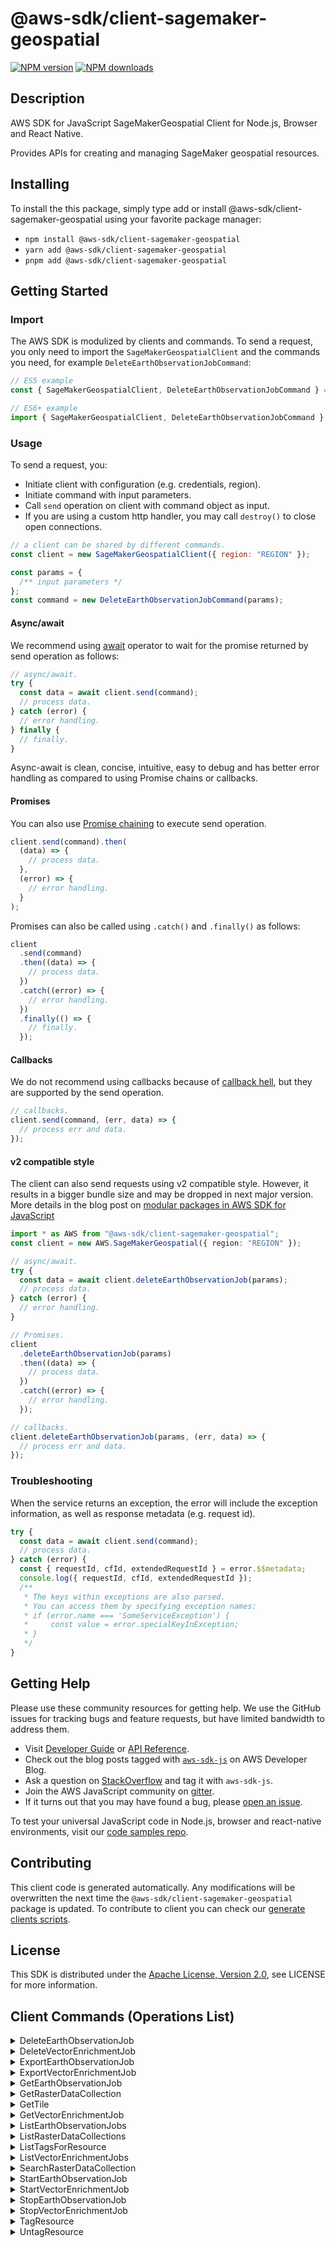 <!-- generated file, do not edit directly -->

# @aws-sdk/client-sagemaker-geospatial

[![NPM version](https://img.shields.io/npm/v/@aws-sdk/client-sagemaker-geospatial/latest.svg)](https://www.npmjs.com/package/@aws-sdk/client-sagemaker-geospatial)
[![NPM downloads](https://img.shields.io/npm/dm/@aws-sdk/client-sagemaker-geospatial.svg)](https://www.npmjs.com/package/@aws-sdk/client-sagemaker-geospatial)

## Description

AWS SDK for JavaScript SageMakerGeospatial Client for Node.js, Browser and React Native.

<p>Provides APIs for creating and managing SageMaker geospatial resources.</p>

## Installing

To install the this package, simply type add or install @aws-sdk/client-sagemaker-geospatial
using your favorite package manager:

- `npm install @aws-sdk/client-sagemaker-geospatial`
- `yarn add @aws-sdk/client-sagemaker-geospatial`
- `pnpm add @aws-sdk/client-sagemaker-geospatial`

## Getting Started

### Import

The AWS SDK is modulized by clients and commands.
To send a request, you only need to import the `SageMakerGeospatialClient` and
the commands you need, for example `DeleteEarthObservationJobCommand`:

```js
// ES5 example
const { SageMakerGeospatialClient, DeleteEarthObservationJobCommand } = require("@aws-sdk/client-sagemaker-geospatial");
```

```ts
// ES6+ example
import { SageMakerGeospatialClient, DeleteEarthObservationJobCommand } from "@aws-sdk/client-sagemaker-geospatial";
```

### Usage

To send a request, you:

- Initiate client with configuration (e.g. credentials, region).
- Initiate command with input parameters.
- Call `send` operation on client with command object as input.
- If you are using a custom http handler, you may call `destroy()` to close open connections.

```js
// a client can be shared by different commands.
const client = new SageMakerGeospatialClient({ region: "REGION" });

const params = {
  /** input parameters */
};
const command = new DeleteEarthObservationJobCommand(params);
```

#### Async/await

We recommend using [await](https://developer.mozilla.org/en-US/docs/Web/JavaScript/Reference/Operators/await)
operator to wait for the promise returned by send operation as follows:

```js
// async/await.
try {
  const data = await client.send(command);
  // process data.
} catch (error) {
  // error handling.
} finally {
  // finally.
}
```

Async-await is clean, concise, intuitive, easy to debug and has better error handling
as compared to using Promise chains or callbacks.

#### Promises

You can also use [Promise chaining](https://developer.mozilla.org/en-US/docs/Web/JavaScript/Guide/Using_promises#chaining)
to execute send operation.

```js
client.send(command).then(
  (data) => {
    // process data.
  },
  (error) => {
    // error handling.
  }
);
```

Promises can also be called using `.catch()` and `.finally()` as follows:

```js
client
  .send(command)
  .then((data) => {
    // process data.
  })
  .catch((error) => {
    // error handling.
  })
  .finally(() => {
    // finally.
  });
```

#### Callbacks

We do not recommend using callbacks because of [callback hell](http://callbackhell.com/),
but they are supported by the send operation.

```js
// callbacks.
client.send(command, (err, data) => {
  // process err and data.
});
```

#### v2 compatible style

The client can also send requests using v2 compatible style.
However, it results in a bigger bundle size and may be dropped in next major version. More details in the blog post
on [modular packages in AWS SDK for JavaScript](https://aws.amazon.com/blogs/developer/modular-packages-in-aws-sdk-for-javascript/)

```ts
import * as AWS from "@aws-sdk/client-sagemaker-geospatial";
const client = new AWS.SageMakerGeospatial({ region: "REGION" });

// async/await.
try {
  const data = await client.deleteEarthObservationJob(params);
  // process data.
} catch (error) {
  // error handling.
}

// Promises.
client
  .deleteEarthObservationJob(params)
  .then((data) => {
    // process data.
  })
  .catch((error) => {
    // error handling.
  });

// callbacks.
client.deleteEarthObservationJob(params, (err, data) => {
  // process err and data.
});
```

### Troubleshooting

When the service returns an exception, the error will include the exception information,
as well as response metadata (e.g. request id).

```js
try {
  const data = await client.send(command);
  // process data.
} catch (error) {
  const { requestId, cfId, extendedRequestId } = error.$$metadata;
  console.log({ requestId, cfId, extendedRequestId });
  /**
   * The keys within exceptions are also parsed.
   * You can access them by specifying exception names:
   * if (error.name === 'SomeServiceException') {
   *     const value = error.specialKeyInException;
   * }
   */
}
```

## Getting Help

Please use these community resources for getting help.
We use the GitHub issues for tracking bugs and feature requests, but have limited bandwidth to address them.

- Visit [Developer Guide](https://docs.aws.amazon.com/sdk-for-javascript/v3/developer-guide/welcome.html)
  or [API Reference](https://docs.aws.amazon.com/AWSJavaScriptSDK/v3/latest/index.html).
- Check out the blog posts tagged with [`aws-sdk-js`](https://aws.amazon.com/blogs/developer/tag/aws-sdk-js/)
  on AWS Developer Blog.
- Ask a question on [StackOverflow](https://stackoverflow.com/questions/tagged/aws-sdk-js) and tag it with `aws-sdk-js`.
- Join the AWS JavaScript community on [gitter](https://gitter.im/aws/aws-sdk-js-v3).
- If it turns out that you may have found a bug, please [open an issue](https://github.com/aws/aws-sdk-js-v3/issues/new/choose).

To test your universal JavaScript code in Node.js, browser and react-native environments,
visit our [code samples repo](https://github.com/aws-samples/aws-sdk-js-tests).

## Contributing

This client code is generated automatically. Any modifications will be overwritten the next time the `@aws-sdk/client-sagemaker-geospatial` package is updated.
To contribute to client you can check our [generate clients scripts](https://github.com/aws/aws-sdk-js-v3/tree/main/scripts/generate-clients).

## License

This SDK is distributed under the
[Apache License, Version 2.0](http://www.apache.org/licenses/LICENSE-2.0),
see LICENSE for more information.

## Client Commands (Operations List)

<details>
<summary>
DeleteEarthObservationJob
</summary>

[Command API Reference](https://docs.aws.amazon.com/AWSJavaScriptSDK/v3/latest/clients/client-sagemaker-geospatial/classes/deleteearthobservationjobcommand.html) / [Input](https://docs.aws.amazon.com/AWSJavaScriptSDK/v3/latest/clients/client-sagemaker-geospatial/interfaces/deleteearthobservationjobcommandinput.html) / [Output](https://docs.aws.amazon.com/AWSJavaScriptSDK/v3/latest/clients/client-sagemaker-geospatial/interfaces/deleteearthobservationjobcommandoutput.html)

</details>
<details>
<summary>
DeleteVectorEnrichmentJob
</summary>

[Command API Reference](https://docs.aws.amazon.com/AWSJavaScriptSDK/v3/latest/clients/client-sagemaker-geospatial/classes/deletevectorenrichmentjobcommand.html) / [Input](https://docs.aws.amazon.com/AWSJavaScriptSDK/v3/latest/clients/client-sagemaker-geospatial/interfaces/deletevectorenrichmentjobcommandinput.html) / [Output](https://docs.aws.amazon.com/AWSJavaScriptSDK/v3/latest/clients/client-sagemaker-geospatial/interfaces/deletevectorenrichmentjobcommandoutput.html)

</details>
<details>
<summary>
ExportEarthObservationJob
</summary>

[Command API Reference](https://docs.aws.amazon.com/AWSJavaScriptSDK/v3/latest/clients/client-sagemaker-geospatial/classes/exportearthobservationjobcommand.html) / [Input](https://docs.aws.amazon.com/AWSJavaScriptSDK/v3/latest/clients/client-sagemaker-geospatial/interfaces/exportearthobservationjobcommandinput.html) / [Output](https://docs.aws.amazon.com/AWSJavaScriptSDK/v3/latest/clients/client-sagemaker-geospatial/interfaces/exportearthobservationjobcommandoutput.html)

</details>
<details>
<summary>
ExportVectorEnrichmentJob
</summary>

[Command API Reference](https://docs.aws.amazon.com/AWSJavaScriptSDK/v3/latest/clients/client-sagemaker-geospatial/classes/exportvectorenrichmentjobcommand.html) / [Input](https://docs.aws.amazon.com/AWSJavaScriptSDK/v3/latest/clients/client-sagemaker-geospatial/interfaces/exportvectorenrichmentjobcommandinput.html) / [Output](https://docs.aws.amazon.com/AWSJavaScriptSDK/v3/latest/clients/client-sagemaker-geospatial/interfaces/exportvectorenrichmentjobcommandoutput.html)

</details>
<details>
<summary>
GetEarthObservationJob
</summary>

[Command API Reference](https://docs.aws.amazon.com/AWSJavaScriptSDK/v3/latest/clients/client-sagemaker-geospatial/classes/getearthobservationjobcommand.html) / [Input](https://docs.aws.amazon.com/AWSJavaScriptSDK/v3/latest/clients/client-sagemaker-geospatial/interfaces/getearthobservationjobcommandinput.html) / [Output](https://docs.aws.amazon.com/AWSJavaScriptSDK/v3/latest/clients/client-sagemaker-geospatial/interfaces/getearthobservationjobcommandoutput.html)

</details>
<details>
<summary>
GetRasterDataCollection
</summary>

[Command API Reference](https://docs.aws.amazon.com/AWSJavaScriptSDK/v3/latest/clients/client-sagemaker-geospatial/classes/getrasterdatacollectioncommand.html) / [Input](https://docs.aws.amazon.com/AWSJavaScriptSDK/v3/latest/clients/client-sagemaker-geospatial/interfaces/getrasterdatacollectioncommandinput.html) / [Output](https://docs.aws.amazon.com/AWSJavaScriptSDK/v3/latest/clients/client-sagemaker-geospatial/interfaces/getrasterdatacollectioncommandoutput.html)

</details>
<details>
<summary>
GetTile
</summary>

[Command API Reference](https://docs.aws.amazon.com/AWSJavaScriptSDK/v3/latest/clients/client-sagemaker-geospatial/classes/gettilecommand.html) / [Input](https://docs.aws.amazon.com/AWSJavaScriptSDK/v3/latest/clients/client-sagemaker-geospatial/interfaces/gettilecommandinput.html) / [Output](https://docs.aws.amazon.com/AWSJavaScriptSDK/v3/latest/clients/client-sagemaker-geospatial/interfaces/gettilecommandoutput.html)

</details>
<details>
<summary>
GetVectorEnrichmentJob
</summary>

[Command API Reference](https://docs.aws.amazon.com/AWSJavaScriptSDK/v3/latest/clients/client-sagemaker-geospatial/classes/getvectorenrichmentjobcommand.html) / [Input](https://docs.aws.amazon.com/AWSJavaScriptSDK/v3/latest/clients/client-sagemaker-geospatial/interfaces/getvectorenrichmentjobcommandinput.html) / [Output](https://docs.aws.amazon.com/AWSJavaScriptSDK/v3/latest/clients/client-sagemaker-geospatial/interfaces/getvectorenrichmentjobcommandoutput.html)

</details>
<details>
<summary>
ListEarthObservationJobs
</summary>

[Command API Reference](https://docs.aws.amazon.com/AWSJavaScriptSDK/v3/latest/clients/client-sagemaker-geospatial/classes/listearthobservationjobscommand.html) / [Input](https://docs.aws.amazon.com/AWSJavaScriptSDK/v3/latest/clients/client-sagemaker-geospatial/interfaces/listearthobservationjobscommandinput.html) / [Output](https://docs.aws.amazon.com/AWSJavaScriptSDK/v3/latest/clients/client-sagemaker-geospatial/interfaces/listearthobservationjobscommandoutput.html)

</details>
<details>
<summary>
ListRasterDataCollections
</summary>

[Command API Reference](https://docs.aws.amazon.com/AWSJavaScriptSDK/v3/latest/clients/client-sagemaker-geospatial/classes/listrasterdatacollectionscommand.html) / [Input](https://docs.aws.amazon.com/AWSJavaScriptSDK/v3/latest/clients/client-sagemaker-geospatial/interfaces/listrasterdatacollectionscommandinput.html) / [Output](https://docs.aws.amazon.com/AWSJavaScriptSDK/v3/latest/clients/client-sagemaker-geospatial/interfaces/listrasterdatacollectionscommandoutput.html)

</details>
<details>
<summary>
ListTagsForResource
</summary>

[Command API Reference](https://docs.aws.amazon.com/AWSJavaScriptSDK/v3/latest/clients/client-sagemaker-geospatial/classes/listtagsforresourcecommand.html) / [Input](https://docs.aws.amazon.com/AWSJavaScriptSDK/v3/latest/clients/client-sagemaker-geospatial/interfaces/listtagsforresourcecommandinput.html) / [Output](https://docs.aws.amazon.com/AWSJavaScriptSDK/v3/latest/clients/client-sagemaker-geospatial/interfaces/listtagsforresourcecommandoutput.html)

</details>
<details>
<summary>
ListVectorEnrichmentJobs
</summary>

[Command API Reference](https://docs.aws.amazon.com/AWSJavaScriptSDK/v3/latest/clients/client-sagemaker-geospatial/classes/listvectorenrichmentjobscommand.html) / [Input](https://docs.aws.amazon.com/AWSJavaScriptSDK/v3/latest/clients/client-sagemaker-geospatial/interfaces/listvectorenrichmentjobscommandinput.html) / [Output](https://docs.aws.amazon.com/AWSJavaScriptSDK/v3/latest/clients/client-sagemaker-geospatial/interfaces/listvectorenrichmentjobscommandoutput.html)

</details>
<details>
<summary>
SearchRasterDataCollection
</summary>

[Command API Reference](https://docs.aws.amazon.com/AWSJavaScriptSDK/v3/latest/clients/client-sagemaker-geospatial/classes/searchrasterdatacollectioncommand.html) / [Input](https://docs.aws.amazon.com/AWSJavaScriptSDK/v3/latest/clients/client-sagemaker-geospatial/interfaces/searchrasterdatacollectioncommandinput.html) / [Output](https://docs.aws.amazon.com/AWSJavaScriptSDK/v3/latest/clients/client-sagemaker-geospatial/interfaces/searchrasterdatacollectioncommandoutput.html)

</details>
<details>
<summary>
StartEarthObservationJob
</summary>

[Command API Reference](https://docs.aws.amazon.com/AWSJavaScriptSDK/v3/latest/clients/client-sagemaker-geospatial/classes/startearthobservationjobcommand.html) / [Input](https://docs.aws.amazon.com/AWSJavaScriptSDK/v3/latest/clients/client-sagemaker-geospatial/interfaces/startearthobservationjobcommandinput.html) / [Output](https://docs.aws.amazon.com/AWSJavaScriptSDK/v3/latest/clients/client-sagemaker-geospatial/interfaces/startearthobservationjobcommandoutput.html)

</details>
<details>
<summary>
StartVectorEnrichmentJob
</summary>

[Command API Reference](https://docs.aws.amazon.com/AWSJavaScriptSDK/v3/latest/clients/client-sagemaker-geospatial/classes/startvectorenrichmentjobcommand.html) / [Input](https://docs.aws.amazon.com/AWSJavaScriptSDK/v3/latest/clients/client-sagemaker-geospatial/interfaces/startvectorenrichmentjobcommandinput.html) / [Output](https://docs.aws.amazon.com/AWSJavaScriptSDK/v3/latest/clients/client-sagemaker-geospatial/interfaces/startvectorenrichmentjobcommandoutput.html)

</details>
<details>
<summary>
StopEarthObservationJob
</summary>

[Command API Reference](https://docs.aws.amazon.com/AWSJavaScriptSDK/v3/latest/clients/client-sagemaker-geospatial/classes/stopearthobservationjobcommand.html) / [Input](https://docs.aws.amazon.com/AWSJavaScriptSDK/v3/latest/clients/client-sagemaker-geospatial/interfaces/stopearthobservationjobcommandinput.html) / [Output](https://docs.aws.amazon.com/AWSJavaScriptSDK/v3/latest/clients/client-sagemaker-geospatial/interfaces/stopearthobservationjobcommandoutput.html)

</details>
<details>
<summary>
StopVectorEnrichmentJob
</summary>

[Command API Reference](https://docs.aws.amazon.com/AWSJavaScriptSDK/v3/latest/clients/client-sagemaker-geospatial/classes/stopvectorenrichmentjobcommand.html) / [Input](https://docs.aws.amazon.com/AWSJavaScriptSDK/v3/latest/clients/client-sagemaker-geospatial/interfaces/stopvectorenrichmentjobcommandinput.html) / [Output](https://docs.aws.amazon.com/AWSJavaScriptSDK/v3/latest/clients/client-sagemaker-geospatial/interfaces/stopvectorenrichmentjobcommandoutput.html)

</details>
<details>
<summary>
TagResource
</summary>

[Command API Reference](https://docs.aws.amazon.com/AWSJavaScriptSDK/v3/latest/clients/client-sagemaker-geospatial/classes/tagresourcecommand.html) / [Input](https://docs.aws.amazon.com/AWSJavaScriptSDK/v3/latest/clients/client-sagemaker-geospatial/interfaces/tagresourcecommandinput.html) / [Output](https://docs.aws.amazon.com/AWSJavaScriptSDK/v3/latest/clients/client-sagemaker-geospatial/interfaces/tagresourcecommandoutput.html)

</details>
<details>
<summary>
UntagResource
</summary>

[Command API Reference](https://docs.aws.amazon.com/AWSJavaScriptSDK/v3/latest/clients/client-sagemaker-geospatial/classes/untagresourcecommand.html) / [Input](https://docs.aws.amazon.com/AWSJavaScriptSDK/v3/latest/clients/client-sagemaker-geospatial/interfaces/untagresourcecommandinput.html) / [Output](https://docs.aws.amazon.com/AWSJavaScriptSDK/v3/latest/clients/client-sagemaker-geospatial/interfaces/untagresourcecommandoutput.html)

</details>
